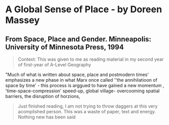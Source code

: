 # A Global Sense of Place - by Doreen Massey

## From Space, Place and Gender. Minneapolis: University of Minnesota Press, 1994

> Context: This was given to me as reading material in my second year of first-year of A-Level Geography

"Much of what is written about space, place and postmodern times' emphasizes a new phase in what Marx once called ''the annihilatioon of space by time' - this process is arggued to have gained a new  momentum , 'time-space-compression' speed-up, global village- overcooming spatial  barriers, the disruption of horzions,

> Just finished reading, I am not trying to throw daggers at this very acomplished person. This was a waste of paper, text and energy. Nothing new has been said
